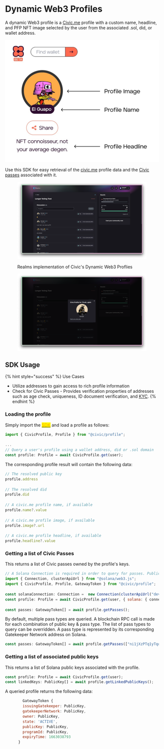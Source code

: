 # Dynamic Web3 Profiles

A dynamic Web3 profile is a [Civic.me](http://civic.me) profile with a custom name, headline, and PFP NFT image selected by the user from the associated  .sol, did, or wallet address.&#x20;

![](../.gitbook/assets/Civic-Me-Profile.png)

Use this SDK for easy retrieval of the [civic.me](http://civic.me) profile data and the [Civic passes](../civic-pass/integration-guide/turnkey-integration/selecting-a-pass.md) associated with it.&#x20;

<div>

<figure><img src="../.gitbook/assets/realms-civic-sdk-sc1.png" alt=""><figcaption><p>Realms implementation of Civic's Dynamic Web3 Proflies</p></figcaption></figure>

 

<figure><img src="../.gitbook/assets/realms-civic-sdk-sc2 (1).png" alt=""><figcaption></figcaption></figure>

</div>

## SDK Usage

{% hint style="success" %}
Use Cases

* Utilize addresses to gain access to rich profile information
* Check for Civic Passes - Provides verification properties of addresses such as age check, uniqueness, ID document verification, and [KYC](https://www.civic.com/blog/are-you-looking-for-a-kyc-aml-solution-for-your-dapp/).&#x20;
{% endhint %}

### Loading the profile

Simply import the [<mark style="color:orange;">SDK</mark>](https://www.npmjs.com/package/@civic/profile) and load a profile as follows:

```javascript
import { CivicProfile, Profile } from "@civic/profile";

...
// Query a user's profile using a wallet address, did or .sol domain
const profile: Profile = await CivicProfile.get(user);
```

The corresponding profile result will contain the following data:

```javascript
// The resolved public key
profile.address

// The resolved did
profile.did

// A civic.me profile name, if available
profile.name?.value

// A civic.me profile image, if available
profile.image?.url

// A civic.me profile headline, if available
profile.headline?.value
```

### Getting a list of Civic Passes

This returns a list of Civic passes owned by the profile's keys.

```javascript
// A Solana Connection is required in order to query for passes. Public devnet used as an example here:
import { Connection, clusterApiUrl } from "@solana/web3.js";
import { CivicProfile, Profile, GatewayToken } from "@civic/profile";

const solanaConnection: Connection =  new Connection(clusterApiUrl("devnet"));
const profile: Profile = await CivicProfile.get(user, { solana: { connection }});

const passes: GatewayToken[] = await profile.getPasses();
```

By default, multiple pass types are queried. A blockchain RPC call is made for each combination of public key & pass type. The list of pass types to query can be overridden. A pass type is represented by its corresponding Gatekeeper Network address on Solana.

```javascript
const passes: GatewayToken[] = await profile.getPasses(["ni1jXzPTq1yTqo67tUmVgnp22b1qGAAZCtPmHtskqYG"]);
```

### Getting a list of associated public keys

This returns a list of Solana public keys associated with the profile.

```javascript
const profile: Profile = await CivicProfile.get(user);
const linkedKeys: PublicKey[] = await profile.getLinkedPublicKeys();
```

A queried profile returns the following data:

```javascript
        GatewayToken {
        issuingGatekeeper: PublicKey,
        gatekeeperNetwork: PublicKey,
        owner: PublicKey,
        state: 'ACTIVE',
        publicKey: PublicKey,
        programId: PublicKey,
        expiryTime: 1663038793
      }
```
